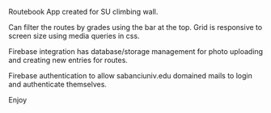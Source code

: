 Routebook App created for SU climbing wall.

Can filter the routes by grades using the bar at the top. 
Grid is responsive to screen size using media queries in css.

Firebase integration has database/storage management for photo uploading and creating new entries for routes.

Firebase authentication to allow sabanciuniv.edu domained mails to login and authenticate themselves.

Enjoy
